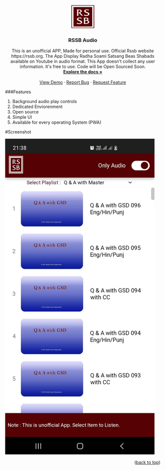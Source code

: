 <div id="top"></div>
<!--
*** Thanks for checking out the Best-README-Template. If you have a suggestion
*** that would make this better, please fork the repo and create a pull request
*** or simply open an issue with the tag "enhancement".
*** Don't forget to give the project a star!
*** Thanks again! Now go create something AMAZING! :D
-->



<!-- PROJECT SHIELDS -->
<!--
*** I'm using markdown "reference style" links for readability.
*** Reference links are enclosed in brackets [ ] instead of parentheses ( ).
*** See the bottom of this document for the declaration of the reference variables
*** for contributors-url, forks-url, etc. This is an optional, concise syntax you may use.
*** https://www.markdownguide.org/basic-syntax/#reference-style-links
-->
<!-- [![Contributors][contributors-shield]][contributors-url]
[![Forks][forks-shield]][forks-url]
[![Stargazers][stars-shield]][stars-url]
[![Issues][issues-shield]][issues-url]
[![MIT License][license-shield]][license-url]
[![LinkedIn][linkedin-shield]][linkedin-url]

 -->

<!-- PROJECT LOGO -->
<br />
<div align="center">
  <a href="https://hitesh-c.github.io/rssb-audio/">
    <img src="https://github.com/hitesh-c/rssb-audio/blob/gh-pages/logo.png?raw=true" alt="Logo" width="80" height="80">
  </a>

  <h3 align="center">RSSB Audio</h3>

  <p align="center">
    This is an unofficial APP, Made for personal use. Official Rssb website https://rssb.org. The App Display Radha Soami Satsang Beas Shabads available on Youtube
    in audio format. This App doesn't collect any user information. It's free to use. Code will be Open Sourced Soon. 
    <br />
    <a href="https://github.com/othneildrew/Best-README-Template"><strong>Explore the docs »</strong></a>
    <br />
    <br />
    <a href="https://hitesh-c.github.io/rssb-audio/">View Demo</a>
    ·
    <a href="https://github.com/hitesh-c/rssb-audio/issues">Report Bug</a>
    ·
    <a href="https://github.com/hitesh-c/rssb-audio/issues">Request Feature</a>
  </p>
</div>

###Features 
1. Background audio play controls
2. Dedicated Enviorenment
3. Open source
4. Simple UI
5. Available for every operating System (PWA)

#Screenshot

![Product Name Screen Shot](https://github.com/hitesh-c/rssb-audio/blob/gh-pages/images/screenshot1.jpg?raw=true)
<p align="right">(<a href="#top">back to top</a>)</p>

